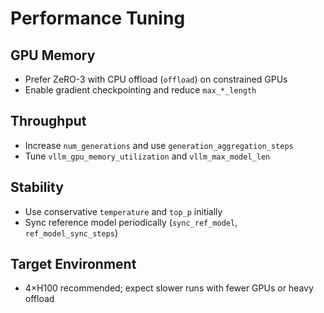 
# Performance Tuning

## GPU Memory

- Prefer ZeRO-3 with CPU offload (`offload`) on constrained GPUs
- Enable gradient checkpointing and reduce `max_*_length`

## Throughput

- Increase `num_generations` and use `generation_aggregation_steps`
- Tune `vllm_gpu_memory_utilization` and `vllm_max_model_len`

## Stability

- Use conservative `temperature` and `top_p` initially
- Sync reference model periodically (`sync_ref_model`, `ref_model_sync_steps`)

## Target Environment

- 4×H100 recommended; expect slower runs with fewer GPUs or heavy offload

